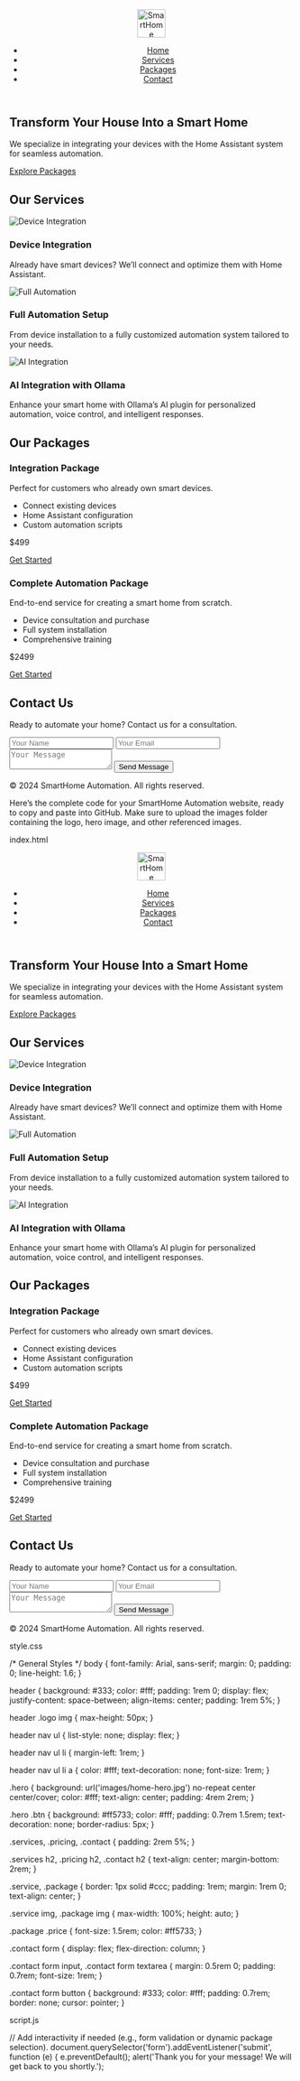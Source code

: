 <!DOCTYPE html>
<html lang="en">
<head>
  <meta charset="UTF-8">
  <meta name="viewport" content="width=device-width, initial-scale=1.0">
  <title>SmartHome Automation</title>
  <link rel="stylesheet" href="style.css">
</head>
<body>
  <header>
    <div class="logo">
      <img src="images/logo.png" alt="SmartHome Automation Logo" style="height: 50px;">
    </div>
    <nav>
      <ul>
        <li><a href="#home">Home</a></li>
        <li><a href="#services">Services</a></li>
        <li><a href="#pricing">Packages</a></li>
        <li><a href="#contact">Contact</a></li>
      </ul>
    </nav>
  </header>

  <section id="home" class="hero">
    <h1>Transform Your House Into a Smart Home</h1>
    <p>We specialize in integrating your devices with the Home Assistant system for seamless automation.</p>
    <a href="#pricing" class="btn">Explore Packages</a>
  </section>

  <section id="services" class="services">
    <h2>Our Services</h2>
    <div class="service">
      <img src="images/integration.jpg" alt="Device Integration">
      <h3>Device Integration</h3>
      <p>Already have smart devices? We’ll connect and optimize them with Home Assistant.</p>
    </div>
    <div class="service">
      <img src="images/full-automation.jpg" alt="Full Automation">
      <h3>Full Automation Setup</h3>
      <p>From device installation to a fully customized automation system tailored to your needs.</p>
    </div>
    <div class="service">
      <img src="images/ai-integration.jpg" alt="AI Integration">
      <h3>AI Integration with Ollama</h3>
      <p>Enhance your smart home with Ollama’s AI plugin for personalized automation, voice control, and intelligent responses.</p>
    </div>
  </section>

  <section id="pricing" class="pricing">
    <h2>Our Packages</h2>
    <div class="package">
      <h3>Integration Package</h3>
      <p>Perfect for customers who already own smart devices.</p>
      <ul>
        <li>Connect existing devices</li>
        <li>Home Assistant configuration</li>
        <li>Custom automation scripts</li>
      </ul>
      <p class="price">$499</p>
      <a href="#contact" class="btn">Get Started</a>
    </div>
    <div class="package">
      <h3>Complete Automation Package</h3>
      <p>End-to-end service for creating a smart home from scratch.</p>
      <ul>
        <li>Device consultation and purchase</li>
        <li>Full system installation</li>
        <li>Comprehensive training</li>
      </ul>
      <p class="price">$2499</p>
      <a href="#contact" class="btn">Get Started</a>
    </div>
  </section>

  <section id="contact" class="contact">
    <h2>Contact Us</h2>
    <p>Ready to automate your home? Contact us for a consultation.</p>
    <form>
      <input type="text" name="name" placeholder="Your Name" required>
      <input type="email" name="email" placeholder="Your Email" required>
      <textarea name="message" placeholder="Your Message" required></textarea>
      <button type="submit">Send Message</button>
    </form>
  </section>

  <footer>
    <p>© 2024 SmartHome Automation. All rights reserved.</p>
  </footer>

  <script src="script.js"></script>
</body>
</html>

Here’s the complete code for your SmartHome Automation website, ready to copy and paste into GitHub. Make sure to upload the images folder containing the logo, hero image, and other referenced images.

index.html

<!DOCTYPE html>
<html lang="en">
<head>
  <meta charset="UTF-8">
  <meta name="viewport" content="width=device-width, initial-scale=1.0">
  <title>SmartHome Automation</title>
  <link rel="stylesheet" href="style.css">
</head>
<body>
  <header>
    <div class="logo">
      <img src="images/logo.png" alt="SmartHome Automation Logo" style="height: 50px;">
    </div>
    <nav>
      <ul>
        <li><a href="#home">Home</a></li>
        <li><a href="#services">Services</a></li>
        <li><a href="#pricing">Packages</a></li>
        <li><a href="#contact">Contact</a></li>
      </ul>
    </nav>
  </header>

  <section id="home" class="hero">
    <h1>Transform Your House Into a Smart Home</h1>
    <p>We specialize in integrating your devices with the Home Assistant system for seamless automation.</p>
    <a href="#pricing" class="btn">Explore Packages</a>
  </section>

  <section id="services" class="services">
    <h2>Our Services</h2>
    <div class="service">
      <img src="images/integration.jpg" alt="Device Integration">
      <h3>Device Integration</h3>
      <p>Already have smart devices? We’ll connect and optimize them with Home Assistant.</p>
    </div>
    <div class="service">
      <img src="images/full-automation.jpg" alt="Full Automation">
      <h3>Full Automation Setup</h3>
      <p>From device installation to a fully customized automation system tailored to your needs.</p>
    </div>
    <div class="service">
      <img src="images/ai-integration.jpg" alt="AI Integration">
      <h3>AI Integration with Ollama</h3>
      <p>Enhance your smart home with Ollama’s AI plugin for personalized automation, voice control, and intelligent responses.</p>
    </div>
  </section>

  <section id="pricing" class="pricing">
    <h2>Our Packages</h2>
    <div class="package">
      <h3>Integration Package</h3>
      <p>Perfect for customers who already own smart devices.</p>
      <ul>
        <li>Connect existing devices</li>
        <li>Home Assistant configuration</li>
        <li>Custom automation scripts</li>
      </ul>
      <p class="price">$499</p>
      <a href="#contact" class="btn">Get Started</a>
    </div>
    <div class="package">
      <h3>Complete Automation Package</h3>
      <p>End-to-end service for creating a smart home from scratch.</p>
      <ul>
        <li>Device consultation and purchase</li>
        <li>Full system installation</li>
        <li>Comprehensive training</li>
      </ul>
      <p class="price">$2499</p>
      <a href="#contact" class="btn">Get Started</a>
    </div>
  </section>

  <section id="contact" class="contact">
    <h2>Contact Us</h2>
    <p>Ready to automate your home? Contact us for a consultation.</p>
    <form>
      <input type="text" name="name" placeholder="Your Name" required>
      <input type="email" name="email" placeholder="Your Email" required>
      <textarea name="message" placeholder="Your Message" required></textarea>
      <button type="submit">Send Message</button>
    </form>
  </section>

  <footer>
    <p>© 2024 SmartHome Automation. All rights reserved.</p>
  </footer>

  <script src="script.js"></script>
</body>
</html>

style.css

/* General Styles */
body {
  font-family: Arial, sans-serif;
  margin: 0;
  padding: 0;
  line-height: 1.6;
}

header {
  background: #333;
  color: #fff;
  padding: 1rem 0;
  display: flex;
  justify-content: space-between;
  align-items: center;
  padding: 1rem 5%;
}

header .logo img {
  max-height: 50px;
}

header nav ul {
  list-style: none;
  display: flex;
}

header nav ul li {
  margin-left: 1rem;
}

header nav ul li a {
  color: #fff;
  text-decoration: none;
  font-size: 1rem;
}

.hero {
  background: url('images/home-hero.jpg') no-repeat center center/cover;
  color: #fff;
  text-align: center;
  padding: 4rem 2rem;
}

.hero .btn {
  background: #ff5733;
  color: #fff;
  padding: 0.7rem 1.5rem;
  text-decoration: none;
  border-radius: 5px;
}

.services, .pricing, .contact {
  padding: 2rem 5%;
}

.services h2, .pricing h2, .contact h2 {
  text-align: center;
  margin-bottom: 2rem;
}

.service, .package {
  border: 1px solid #ccc;
  padding: 1rem;
  margin: 1rem 0;
  text-align: center;
}

.service img, .package img {
  max-width: 100%;
  height: auto;
}

.package .price {
  font-size: 1.5rem;
  color: #ff5733;
}

.contact form {
  display: flex;
  flex-direction: column;
}

.contact form input, .contact form textarea {
  margin: 0.5rem 0;
  padding: 0.7rem;
  font-size: 1rem;
}

.contact form button {
  background: #333;
  color: #fff;
  padding: 0.7rem;
  border: none;
  cursor: pointer;
}

script.js

// Add interactivity if needed (e.g., form validation or dynamic package selection).
document.querySelector('form').addEventListener('submit', function (e) {
  e.preventDefault();
  alert('Thank you for your message! We will get back to you shortly.');
